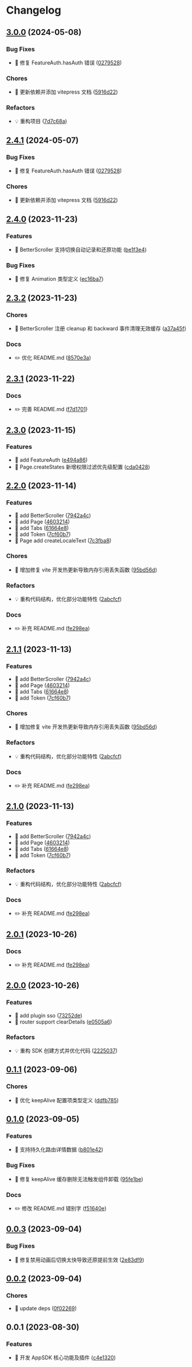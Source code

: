 # Changelog

## [3.0.0](https://github.com/l246804/vue-app-sdk/compare/v2.4.0...v3.0.0) (2024-05-08)


### Bug Fixes

* 🐛 修复 FeatureAuth.hasAuth 错误 ([0279528](https://github.com/l246804/vue-app-sdk/commit/02795285f15cd1a31f3ab9c0c4c86e1e1a0d136f))


### Chores

* 🤖 更新依赖并添加 vitepress 文档 ([5916d22](https://github.com/l246804/vue-app-sdk/commit/5916d22057969c38ce61847180afb56b0c4bb4ed))


### Refactors

* 💡 重构项目 ([7d7c68a](https://github.com/l246804/vue-app-sdk/commit/7d7c68a2e1f5af8a0f235e7d4e0eedea033429f7))

## [2.4.1](https://github.com/l246804/vue-app-sdk/compare/v2.4.0...v2.4.1) (2024-05-07)


### Bug Fixes

* 🐛 修复 FeatureAuth.hasAuth 错误 ([0279528](https://github.com/l246804/vue-app-sdk/commit/02795285f15cd1a31f3ab9c0c4c86e1e1a0d136f))


### Chores

* 🤖 更新依赖并添加 vitepress 文档 ([5916d22](https://github.com/l246804/vue-app-sdk/commit/5916d22057969c38ce61847180afb56b0c4bb4ed))

## [2.4.0](https://github.com/l246804/vue-app-sdk/compare/v2.3.2...v2.4.0) (2023-11-23)


### Features

* 🎸 BetterScroller 支持切换自动记录和还原功能 ([be1f3e4](https://github.com/l246804/vue-app-sdk/commit/be1f3e4e277db395580bf97e6796ca97e2881468))


### Bug Fixes

* 🐛 修复 Animation 类型定义 ([ec16ba7](https://github.com/l246804/vue-app-sdk/commit/ec16ba7795a73e1405d15e3f11595595ef09f208))

## [2.3.2](https://github.com/l246804/vue-app-sdk/compare/v2.3.1...v2.3.2) (2023-11-23)


### Chores

* 🤖 BetterScroller 注册 cleanup 和 backward 事件清理无效缓存 ([a37a45f](https://github.com/l246804/vue-app-sdk/commit/a37a45f103140448a9d56e8635f3dc9b70e8d421))


### Docs

* ✏️ 优化 README.md ([8570e3a](https://github.com/l246804/vue-app-sdk/commit/8570e3af54f51dc4160ff3509b6d7c805b1429e5))

## [2.3.1](https://github.com/l246804/vue-app-sdk/compare/v2.3.0...v2.3.1) (2023-11-22)


### Docs

* ✏️ 完善 README.md ([f7d1701](https://github.com/l246804/vue-app-sdk/commit/f7d17017c816222f02218f01c83549363bea32ba))

## [2.3.0](https://github.com/l246804/vue-app-sdk/compare/v2.2.0...v2.3.0) (2023-11-15)


### Features

* 🎸 add FeatureAuth ([e494a86](https://github.com/l246804/vue-app-sdk/commit/e494a86f479e229e450bf4ce650a231324b0784b))
* 🎸 Page.createStates 新增权限过滤优先级配置 ([cda0428](https://github.com/l246804/vue-app-sdk/commit/cda0428343e0ded44e9ee5417f8c03abd38a1397))

## [2.2.0](https://github.com/l246804/vue-app-sdk/compare/v2.0.0...v2.2.0) (2023-11-14)


### Features

* 🎸 add BetterScroller ([7942a4c](https://github.com/l246804/vue-app-sdk/commit/7942a4c236064c53d60889e7c953f04c78218cac))
* 🎸 add Page ([4603214](https://github.com/l246804/vue-app-sdk/commit/4603214f61bcf2fd1424b6d658813de83bda1607))
* 🎸 add Tabs ([61664e8](https://github.com/l246804/vue-app-sdk/commit/61664e8db64505e397d9a5b1445144750e49a50b))
* 🎸 add Token ([7cf60b7](https://github.com/l246804/vue-app-sdk/commit/7cf60b7aba5bc2d41bf3dacd63691cb535d3aea4))
* 🎸 Page add createLocaleText ([7c3fba8](https://github.com/l246804/vue-app-sdk/commit/7c3fba8a49ee008e13b2468d4a83227d663ca9f8))


### Chores

* 🤖 增加修复 vite 开发热更新导致内存引用丢失函数 ([95bd56d](https://github.com/l246804/vue-app-sdk/commit/95bd56dd1f9f47136d11660805ae41f663d315ab))


### Refactors

* 💡 重构代码结构，优化部分功能特性 ([2abcfcf](https://github.com/l246804/vue-app-sdk/commit/2abcfcf457cccdb214e83d2aa096d6e4aad55a35))


### Docs

* ✏️ 补充 README.md ([fe298ea](https://github.com/l246804/vue-app-sdk/commit/fe298eae9daeb7246251ab51161f1314da631c42))

## [2.1.1](https://github.com/l246804/vue-app-sdk/compare/v2.0.0...v2.1.1) (2023-11-13)


### Features

* 🎸 add BetterScroller ([7942a4c](https://github.com/l246804/vue-app-sdk/commit/7942a4c236064c53d60889e7c953f04c78218cac))
* 🎸 add Page ([4603214](https://github.com/l246804/vue-app-sdk/commit/4603214f61bcf2fd1424b6d658813de83bda1607))
* 🎸 add Tabs ([61664e8](https://github.com/l246804/vue-app-sdk/commit/61664e8db64505e397d9a5b1445144750e49a50b))
* 🎸 add Token ([7cf60b7](https://github.com/l246804/vue-app-sdk/commit/7cf60b7aba5bc2d41bf3dacd63691cb535d3aea4))


### Chores

* 🤖 增加修复 vite 开发热更新导致内存引用丢失函数 ([95bd56d](https://github.com/l246804/vue-app-sdk/commit/95bd56dd1f9f47136d11660805ae41f663d315ab))


### Refactors

* 💡 重构代码结构，优化部分功能特性 ([2abcfcf](https://github.com/l246804/vue-app-sdk/commit/2abcfcf457cccdb214e83d2aa096d6e4aad55a35))


### Docs

* ✏️ 补充 README.md ([fe298ea](https://github.com/l246804/vue-app-sdk/commit/fe298eae9daeb7246251ab51161f1314da631c42))

## [2.1.0](https://github.com/l246804/vue-app-sdk/compare/v2.0.0...v2.1.0) (2023-11-13)


### Features

* 🎸 add BetterScroller ([7942a4c](https://github.com/l246804/vue-app-sdk/commit/7942a4c236064c53d60889e7c953f04c78218cac))
* 🎸 add Page ([4603214](https://github.com/l246804/vue-app-sdk/commit/4603214f61bcf2fd1424b6d658813de83bda1607))
* 🎸 add Tabs ([61664e8](https://github.com/l246804/vue-app-sdk/commit/61664e8db64505e397d9a5b1445144750e49a50b))
* 🎸 add Token ([7cf60b7](https://github.com/l246804/vue-app-sdk/commit/7cf60b7aba5bc2d41bf3dacd63691cb535d3aea4))


### Refactors

* 💡 重构代码结构，优化部分功能特性 ([2abcfcf](https://github.com/l246804/vue-app-sdk/commit/2abcfcf457cccdb214e83d2aa096d6e4aad55a35))


### Docs

* ✏️ 补充 README.md ([fe298ea](https://github.com/l246804/vue-app-sdk/commit/fe298eae9daeb7246251ab51161f1314da631c42))

## [2.0.1](https://github.com/l246804/vue-app-sdk/compare/v2.0.0...v2.0.1) (2023-10-26)


### Docs

* ✏️ 补充 README.md ([fe298ea](https://github.com/l246804/vue-app-sdk/commit/fe298eae9daeb7246251ab51161f1314da631c42))

## [2.0.0](https://github.com/l246804/vue-app-sdk/compare/v0.1.1...v2.0.0) (2023-10-26)


### Features

* 🎸 add plugin sso ([73252de](https://github.com/l246804/vue-app-sdk/commit/73252def4870438b6d9a0130fe66903e5880309a))
* 🎸 router support clearDetails ([e0505a6](https://github.com/l246804/vue-app-sdk/commit/e0505a60935ca2346143e2634db44b656525f466))


### Refactors

* 💡 重构 SDK 创建方式并优化代码 ([2225037](https://github.com/l246804/vue-app-sdk/commit/22250373a2ab37ee67b638e93efe1af6ebde8aaa))

## [0.1.1](https://github.com/l246804/vue-app-sdk/compare/v0.1.0...v0.1.1) (2023-09-06)


### Chores

* 🤖 优化 keepAlive 配置项类型定义 ([ddfb785](https://github.com/l246804/vue-app-sdk/commit/ddfb785f589465e6c326fbdb3d816d6bfdee67e1))

## [0.1.0](https://github.com/l246804/vue-app-sdk/compare/v0.0.3...v0.1.0) (2023-09-05)


### Features

* 🎸 支持持久化路由详情数据 ([b801e42](https://github.com/l246804/vue-app-sdk/commit/b801e420c337885cbc77bfefc1b430be5b12c706))


### Bug Fixes

* 🐛 修复 keepAlive 缓存删除无法触发组件卸载 ([95fe1be](https://github.com/l246804/vue-app-sdk/commit/95fe1be6e71b15df0298d43a2eb829040501e39c))


### Docs

* ✏️ 修改 README.md 错别字 ([f51640e](https://github.com/l246804/vue-app-sdk/commit/f51640efdb343f40452d70449f3b5104245c65db))

## [0.0.3](https://github.com/l246804/vue-app-sdk/compare/v0.0.2...v0.0.3) (2023-09-04)


### Bug Fixes

* 🐛 修复禁用动画后切换太快导致还原提前生效 ([2e83df9](https://github.com/l246804/vue-app-sdk/commit/2e83df9d1c21e080d8855ef35c6af89c5a882d66))

## [0.0.2](https://github.com/l246804/vue-app-sdk/compare/v0.0.1...v0.0.2) (2023-09-04)


### Chores

* 🤖 update deps ([0f02269](https://github.com/l246804/vue-app-sdk/commit/0f022690f2b4b2a99cc66647b8d2cae628444608))

## 0.0.1 (2023-08-30)


### Features

* 🎸 开发 AppSDK 核心功能及插件 ([c4e1320](https://github.com/l246804/vue-app-sdk/commit/c4e132060f754313ef2f108e374f204790b82ff2))